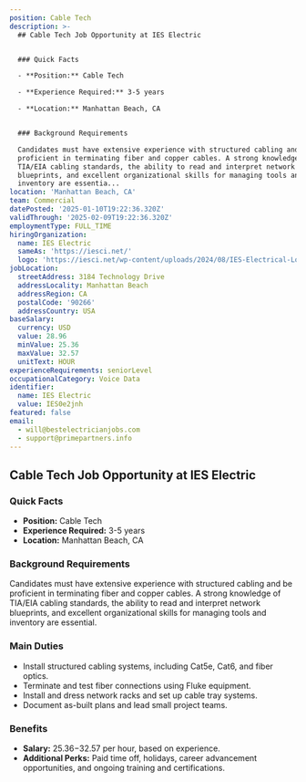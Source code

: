 ```yaml
---
position: Cable Tech
description: >-
  ## Cable Tech Job Opportunity at IES Electric


  ### Quick Facts

  - **Position:** Cable Tech

  - **Experience Required:** 3-5 years

  - **Location:** Manhattan Beach, CA


  ### Background Requirements

  Candidates must have extensive experience with structured cabling and be
  proficient in terminating fiber and copper cables. A strong knowledge of
  TIA/EIA cabling standards, the ability to read and interpret network
  blueprints, and excellent organizational skills for managing tools and
  inventory are essentia...
location: 'Manhattan Beach, CA'
team: Commercial
datePosted: '2025-01-10T19:22:36.320Z'
validThrough: '2025-02-09T19:22:36.320Z'
employmentType: FULL_TIME
hiringOrganization:
  name: IES Electric
  sameAs: 'https://iesci.net/'
  logo: 'https://iesci.net/wp-content/uploads/2024/08/IES-Electrical-Logo-color.png'
jobLocation:
  streetAddress: 3184 Technology Drive
  addressLocality: Manhattan Beach
  addressRegion: CA
  postalCode: '90266'
  addressCountry: USA
baseSalary:
  currency: USD
  value: 28.96
  minValue: 25.36
  maxValue: 32.57
  unitText: HOUR
experienceRequirements: seniorLevel
occupationalCategory: Voice Data
identifier:
  name: IES Electric
  value: IES0e2jnh
featured: false
email:
  - will@bestelectricianjobs.com
  - support@primepartners.info
---
```




## Cable Tech Job Opportunity at IES Electric

### Quick Facts
- **Position:** Cable Tech
- **Experience Required:** 3-5 years
- **Location:** Manhattan Beach, CA

### Background Requirements
Candidates must have extensive experience with structured cabling and be proficient in terminating fiber and copper cables. A strong knowledge of TIA/EIA cabling standards, the ability to read and interpret network blueprints, and excellent organizational skills for managing tools and inventory are essential.

### Main Duties
- Install structured cabling systems, including Cat5e, Cat6, and fiber optics.
- Terminate and test fiber connections using Fluke equipment.
- Install and dress network racks and set up cable tray systems.
- Document as-built plans and lead small project teams.

### Benefits
- **Salary:** $25.36-$32.57 per hour, based on experience.
- **Additional Perks:** Paid time off, holidays, career advancement opportunities, and ongoing training and certifications.